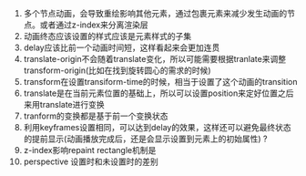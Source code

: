 1. 多个节点动画，会导致重绘影响其他元素，通过包裹元素来减少发生动画的节点。或者通过z-index来分离渲染层
2. 动画终态应该设置的样式应该是元素样式的子集
3. delay应该比前一个动画时间短，这样看起来会更加连贯
4. translate-origin不会随着translate变化，所以可能需要根据tranlate来调整transform-origin(比如在找到旋转圆心的需求的时候)
5. transform在设置transiform-time的时候，相当于设置了这个动画的transition
6. translate是在当前元素位置的基础上，所以可以设置position来定好位置之后来用translate进行变换
7. tranform的变换都是基于前一个变换状态
8. 利用keyframes设置相同，可以达到delay的效果，这样还可以避免最终状态的提前显示(动画播放完成后，还是会显示设置到元素上的初始属性)
?
1. z-index影响repaint rectangle机制是
2. perspective 设置时和未设置时的差别
